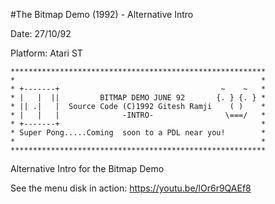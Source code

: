 #The Bitmap Demo (1992) - Alternative Intro

Date: 27/10/92

Platform: Atari ST 

    *********************************************************
 	*												        *
    * +-------+     	       		     		   ~    ~	*
	* |   |  ||         BITMAP DEMO JUNE 92       {. } {. }	*
 	* || .|   |  Source Code (C)1992 Gitesh Ramji    ( )	*
 	* |   |   | 			 -INTRO-                \===/	*
 	* +-------+ 											*
	* Super Pong.....Coming  soon to a PDL near you!        *
	*														*
	*********************************************************

Alternative Intro for the Bitmap Demo 


See the menu disk in action: https://youtu.be/lOr6r9QAEf8
